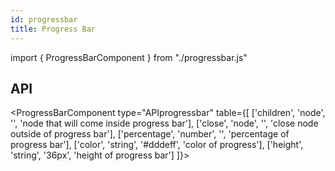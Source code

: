 ```yaml
---
id: progressbar
title: Progress Bar
---
```


import { ProgressBarComponent } from "./progressbar.js"

<ProgressBarComponent percent={35} colorOf="pink" closetext="close text" heights="20px"></ProgressBarComponent>

## API

<ProgressBarComponent type="APIprogressbar" table={[
  ['children', 'node', '', 'node that will come inside progress bar'],
  ['close', 'node', '', 'close node outside of progress bar'],
  ['percentage', 'number', '', 'percentage of progress bar'],
  ['color', 'string', '#dddeff', 'color of progress'],
  ['height', 'string', '36px', 'height of progress bar']
]}></ProgressBarComponent>